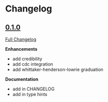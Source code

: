 # Changelog

## [0.1.0](https://github.com/jkoestner/morai/tree/v0.1.0)

[Full Changelog](https://github.com/jkoestner/morai/compare/v0.0.2...v0.1.0)

**Enhancements**
- add credibility
- add cdc integration
- add whittaker-henderson-lowrie graduation

**Documentation**
- add in CHANGELOG
- add in type hints
